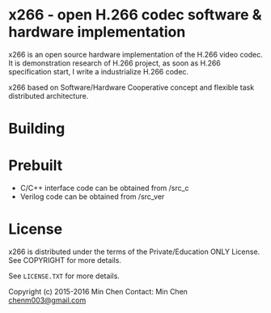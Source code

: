 
x266 - open H.266 codec software & hardware implementation
==========================================

x266 is an open source hardware implementation of the H.266 video codec.
It is demonstration research of H.266 project, as soon as H.266 specification start, I write a industrialize H.266 codec.

x266 based on Software/Hardware Cooperative concept and flexible task distributed architecture.


Building
========



Prebuilt
=================

- C/C++ interface code can be obtained from /src_c<br>
- Verilog code can be obtained from /src_ver<br>


License
=======

x266 is distributed under the terms of the Private/Education ONLY License.
See COPYRIGHT for more details.

See `LICENSE.TXT` for more details.

Copyright (c) 2015-2016 Min Chen
Contact: Min Chen <chenm003@gmail.com>
